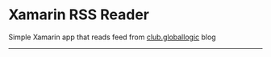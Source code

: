 Xamarin RSS Reader
===================


Simple Xamarin app that reads feed from [club.globallogic](club.globallogic.com.ar) blog

----------